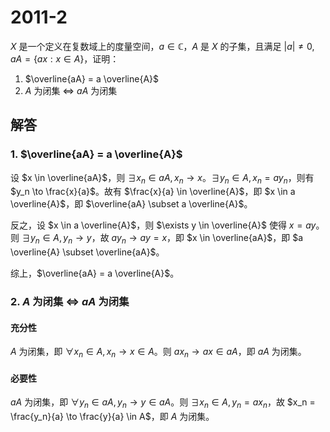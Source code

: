 # 2011-2

$X$ 是一个定义在复数域上的度量空间，$a \in \mathbb{C}$，$A$ 是 $X$ 的子集，且满足 $|a| \neq 0, aA = \{ax: x \in A\}$，证明：

1. $\overline{aA} = a \overline{A}$
2. $A$ 为闭集 $\iff$ $aA$ 为闭集

## 解答

### 1. $\overline{aA} = a \overline{A}$

设 $x \in \overline{aA}$，则 $\exists x_n \in aA, x_n \to x$。$\exists y_n \in A, x_n = a y_n$，则有 $y_n \to \frac{x}{a}$。故有 $\frac{x}{a} \in \overline{A}$，即 $x \in a \overline{A}$，即 $\overline{aA} \subset a \overline{A}$。

反之，设 $x \in a \overline{A}$，则 $\exists y \in \overline{A}$ 使得 $x = a y$。则 $\exists y_n \in A, y_n \to y$，故 $a y_n \to a y = x$，即 $x \in \overline{aA}$，即 $a \overline{A} \subset \overline{aA}$。

综上，$\overline{aA} = a \overline{A}$。

### 2. $A$ 为闭集 $\iff$ $aA$ 为闭集

#### 充分性

$A$ 为闭集，即 $\forall x_n \in A, x_n \to x \in A$。则 $a x_n \to a x \in aA$，即 $aA$ 为闭集。

#### 必要性

$aA$ 为闭集，即 $\forall y_n \in aA, y_n \to y \in aA$。则 $\exists x_n \in A, y_n = a x_n$，故 $x_n = \frac{y_n}{a} \to \frac{y}{a} \in A$，即 $A$ 为闭集。
